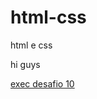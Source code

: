 # html-css
 html e css

hi guys

<a href="https://adriangean.github.io/html-css/desafios/des.010certo/android.html"> exec desafio 10 </a>